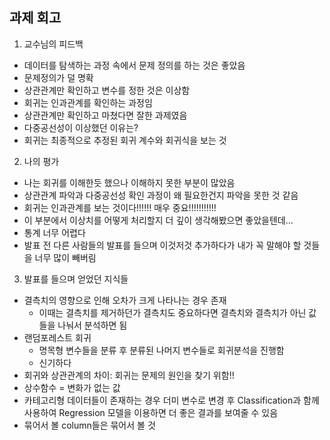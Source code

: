 ## 과제 회고
1. 교수님의 피드백    
  - 데이터를 탐색하는 과정 속에서 문제 정의를 하는 것은 좋았음
  - 문제정의가 덜 명확
  - 상관관계만 확인하고 변수를 정한 것은 이상함
  - 회귀는 인과관계를 확인하는 과정임
  - 상관관계만 확인하고 마쳤다면 잘한 과제였음
  - 다중공선성이 이상했던 이유는?
- 회귀는 최종적으로 추정된 회귀 계수와 회귀식을 보는 것

2. 나의 평가
  - 나는 회귀를 이해한듯 했으나 이해하지 못한 부분이 많았음
  - 상관관계 파악과 다중공선성 확인 과정이 왜 필요한건지 파악을 못한 것 같음
  - 회귀는 인과관계를 보는 것이다!!!!!! 매우 중요!!!!!!!!!!!
  - 이 부분에서 이상치를 어떻게 처리할지 더 깊이 생각해봤으면 좋았을텐데...
  - 통계 너무 어렵다
  - 발표 전 다른 사람들의 발표를 들으며 이것저것 추가하다가 내가 꼭 말해야 할 것들을 너무 많이 빼버림

3. 발표를 들으며 얻었던 지식들
  - 결측치의 영향으로 인해 오차가 크게 나타나는 경우 존재
    - 이때는 결측치를 제거하던가 결측치도 중요하다면 결측치와 결측치가 아닌 값들을 나눠서 분석하면 됨
  - 랜덤포레스트 회귀
    - 명목형 변수들을 분류 후 분류된 나머지 변수들로 회귀분석을 진행함
    - 신기하다
  - 회귀와 상관관계의 차이: 회귀는 문제의 원인을 찾기 위함!!
  - 상수함수 = 변화가 없는 값
  - 카테고리형 데이터들이 존재하는 경우 더미 변수로 변경 후 Classification과 함께 사용하여 Regression 모델을 이용하면 더 좋은 결과를 보여줄 수 있음
  - 묶어서 볼 column들은 묶어서 볼 것
